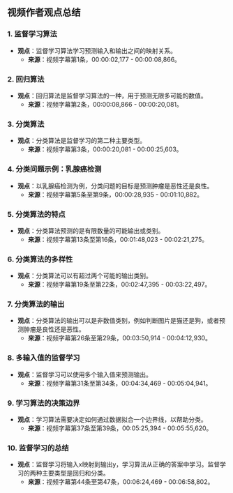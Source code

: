 ## 视频作者观点总结

### 1. 监督学习算法
- **观点**：监督学习算法学习预测输入和输出之间的映射关系。
  - **来源**：视频字幕第1条，00:00:02,177 - 00:00:08,866。

### 2. 回归算法
- **观点**：回归算法是监督学习算法的一种，用于预测无限多可能的数值。
  - **来源**：视频字幕第2条，00:00:08,866 - 00:00:20,081。

### 3. 分类算法
- **观点**：分类算法是监督学习的第二种主要类型。
  - **来源**：视频字幕第3条，00:00:20,081 - 00:00:25,603。

### 4. 分类问题示例：乳腺癌检测
- **观点**：以乳腺癌检测为例，分类问题的目标是预测肿瘤是恶性还是良性。
  - **来源**：视频字幕第5条至第9条，00:00:28,935 - 00:01:10,882。

### 5. 分类算法的特点
- **观点**：分类算法预测的是有限数量的可能输出或类别。
  - **来源**：视频字幕第13条至第16条，00:01:48,023 - 00:02:21,275。

### 6. 分类算法的多样性
- **观点**：分类算法可以有超过两个可能的输出类别。
  - **来源**：视频字幕第19条至第22条，00:02:47,395 - 00:03:22,497。

### 7. 分类算法的输出
- **观点**：分类算法的输出可以是非数值类别，例如判断图片是猫还是狗，或者预测肿瘤是良性还是恶性。
  - **来源**：视频字幕第26条至第29条，00:03:50,914 - 00:04:12,930。

### 8. 多输入值的监督学习
- **观点**：监督学习可以使用多个输入值来预测输出。
  - **来源**：视频字幕第31条至第34条，00:04:34,469 - 00:05:04,941。

### 9. 学习算法的决策边界
- **观点**：学习算法需要决定如何通过数据拟合一个边界线，以帮助分类。
  - **来源**：视频字幕第37条至第39条，00:05:25,394 - 00:05:55,620。

### 10. 监督学习的总结
- **观点**：监督学习将输入x映射到输出y，学习算法从正确的答案中学习。监督学习的两种主要类型是回归和分类。
  - **来源**：视频字幕第44条至第47条，00:06:24,469 - 00:06:58,802。